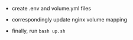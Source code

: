 

+ create .env and volume.yml files

+ correspondingly update nginx volume mapping

+ finally, run `bash up.sh`